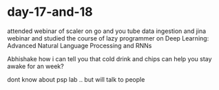 # day-17-and-18

attended webinar of scaler on go and you tube data ingestion and jina webinar and studied the course of lazy programmer on Deep Learning: Advanced Natural Language Processing and RNNs


Abhishake how i can tell you that cold drink and chips can help you stay awake for an week?

dont know about psp lab .. but will talk to people
